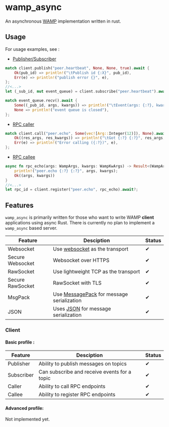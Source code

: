 # wamp_async

An asynchronous [WAMP](https://wamp-proto.org/) implementation written in rust.

## Usage

For usage examples, see :
- [Publisher/Subscriber](https://gitlab.com/elast0ny/wamp_async-rs/-/blob/master/examples/pubsub.rs)
```rust
match client.publish("peer.heartbeat", None, None, true).await {
    Ok(pub_id) => println!("\tPublish id {:X}", pub_id),
    Err(e) => println!("publish error {}", e),
};
//<...>
let (_sub_id, mut event_queue) = client.subscribe("peer.heartbeat").await?;

match event_queue.recv().await {
    Some((_pub_id, args, kwargs)) => println!("\tEvent(args: {:?}, kwargs: {:?})", args, kwargs),
    None => println!("event queue is closed"),
};
```
- [RPC caller](https://gitlab.com/elast0ny/wamp_async-rs/-/blob/master/examples/rpc_caller.rs)
```rust
match client.call("peer.echo", Some(vec![Arg::Integer(12)]), None).await {
    Ok((res_args, res_kwargs)) => println!("\tGot {:?} {:?}", res_args, res_kwargs),
    Err(e) => println!("Error calling ({:?})", e),
};
```
- [RPC callee](https://gitlab.com/elast0ny/wamp_async-rs/-/blob/master/examples/rpc_callee.rs)
```rust
async fn rpc_echo(args: WampArgs, kwargs: WampKwArgs) -> Result<(WampArgs, WampKwArgs), WampError> {
    println!("peer.echo {:?} {:?}", args, kwargs);
    Ok((args, kwargs))
}
//<...>
let rpc_id = client.register("peer.echo", rpc_echo).await?;
```

## Features
`wamp_async` is primarily written for those who want to write WAMP __client__ applications using async Rust. There is currently no plan to implement a `wamp_async` based server.

| Feature | Desciption | Status |
|---------|------------|--------|
|Websocket| Use [websocket](https://en.wikipedia.org/wiki/WebSocket) as the transport | ✔ |
|Secure Websocket| Websocket over HTTPS | ✔ |
| RawSocket | Use lightweight TCP as the transport | ✔ |
| Secure RawSocket | RawSocket with TLS | ✔ |
|MsgPack| Use [MessagePack](https://en.wikipedia.org/wiki/MessagePack) for message serialization | ✔ |
|JSON | Uses [JSON](https://en.wikipedia.org/wiki/JSON#Example) for message serialization | ✔ |
### Client
#### Basic profile :

| Feature | Desciption | Status |
|---------|------------|--------|
| Publisher | Ability to publish messages on topics | ✔ |
| Subscriber | Can subscribe and receive events for a topic | ✔ |
| Caller | Ability to call RPC endpoints | ✔ |
| Callee | Ability to register RPC endpoints | ✔ |

#### Advanced profile:

Not implemented yet.